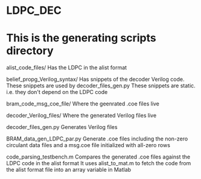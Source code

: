 # LDPC_DEC
# This is the generating scripts directory

alist_code_files/
Has the LDPC in the alist format

belief_propg_Verilog_syntax/
Has snippets of the decoder Verilog code. These snippets are used by decoder_files_gen.py
These snippets are static. i.e. they don't depend on the LDPC code

bram_code_msg_coe_file/
Where the geenrated .coe files live

decoder_Verilog_files/
Where the generated Verilog files live

decoder_files_gen.py
Generates Verilog files

BRAM_data_gen_LDPC_par.py
Generate .coe files including the non-zero circulant data files
and a msg.coe file initialized with all-zero rows

code_parsing_testbench.m
Compares the generated .coe files against the LDPC code in the alist format
It uses alist_to_mat.m to fetch the code from the alist format file into an array
variable in Matlab